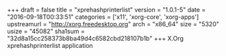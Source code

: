 +++
draft = false
title = "xprehashprinterlist"
version = "1.0.1-5"
date = "2016-09-18T00:33:51"
categories = ['x11', 'xorg-core', 'xorg-apps']
upstreamurl = "http://xorg.freedesktop.org"
arch = "x86_64"
size = "5320"
usize = "45082"
sha1sum = "32d8a15cc258373b8ba49d4c6582cbd218107b1b"
+++
X.Org xprehashprinterlist application